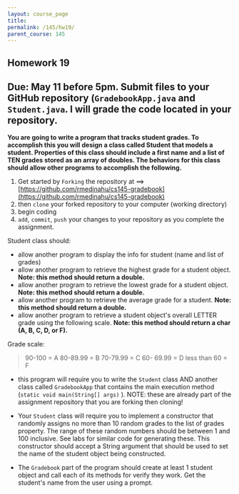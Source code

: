 ```yaml
---
layout: course_page
title: 
permalink: /145/hw19/
parent_course: 145
---
```


Homework 19
----

Due: May 11 before 5pm. Submit files to your GitHub repository (```GradebookApp.java``` and ```Student.java```. I will grade the code located in your repository.
----

**You are going to write a program that tracks student grades. To accomplish this you will design a class called Student that models a student. Properties of this class should include a first name and a list of TEN grades stored as an array of doubles. The behaviors for this class should allow other programs to accomplish the following.**

1. Get started by ```Forking``` the repository at ==> [https://github.com/rmedinahu/cs145-gradebook](https://github.com/rmedinahu/cs145-gradebook)
2. then ```clone``` your forked repository to your computer (working directory)
3. begin coding
4. ```add```, ```commit```, ```push``` your changes to your repository as you complete the assignment.

Student class should:

- allow another program to display the info for student (name and list of grades)
- allow another program to retrieve the highest grade for a student object. **Note: this method should return a double.**
- allow another program to retrieve the lowest grade for a student object. **Note: this method should return a double.**
- allow another program to retrieve the average grade for a student. **Note: this method should return a double.**
- allow another program to retrieve a student object's overall LETTER grade using the following scale. **Note: this method should return a char (A, B, C, D, or F).**

Grade scale:

>	90-100 = A
>	80-89.99 = B
>	70-79.99 = C
>	60- 69.99 = D
> 	less than 60  = F

- this program will require you to write the ```Student``` class AND another class called ```GradebookApp``` that contains the main execution method (```static void main(String[] args)``` ). NOTE: these are already part of the assignment repository that you are forking then cloning!

- Your ```Student``` class will require you to implement a constructor that randomly assigns no more than 10 random grades to the list of grades property. The range of these random numbers should be between 1 and 100 inclusive. See labs for similar code for generating these. This constructor should accept a String argument that should be used to set the name of the student object being constructed.

- The ```Gradebook``` part of the program should create at least 1 student object and call each of its methods for verify they work. Get the student's name from the user using a prompt.





